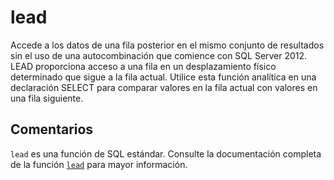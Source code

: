 ﻿---
SidebarGroup: "index-aggregation-functions"
Autogenerated: true
---

# lead

Accede a los datos de una fila posterior en el mismo conjunto de resultados sin el uso de una autocombinación que comience con SQL Server 2012. LEAD proporciona acceso a una fila en un desplazamiento físico determinado que sigue a la fila actual. Utilice esta función analítica en una declaración SELECT para comparar valores en la fila actual con valores en una fila siguiente.

## Comentarios 

`lead` es una función de SQL estándar. Consulte la documentación completa de la función [`lead`](https://learn.microsoft.com/es-es/sql/t-sql/functions/lead-transact-sql) para mayor información.
